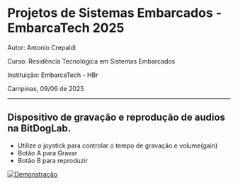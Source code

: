 # Projetos de Sistemas Embarcados - EmbarcaTech 2025

Autor: Antonio Crepaldi 

Curso: Residência Tecnológica em Sistemas Embarcados

Instituição: EmbarcaTech - HBr

Campinas, 09/06 de 2025

---

## Dispositivo de gravação e reprodução de audios na BitDogLab.

- Utilize o joystick para controlar o tempo de gravação e volume(gain)
- Botão A para Gravar
- Botão B para reproduzir

[![Demonstração](https://img.youtube.com/vi/wn3kXyhobPs/hqdefault.jpg)](https://www.youtube.com/watch?v=wn3kXyhobPs)
